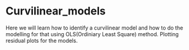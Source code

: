 # Curvilinear_models
Here we will  learn how to identify a curvilinear model and how to do the modelling for that using OLS(Ordiniary Least Square) method. Plotting residual plots for the models.
